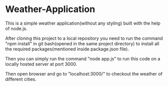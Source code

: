 # Weather-Application

This is a simple weather application(without any styling) built with the help of node.js.

After cloning this project to a local repository  you need to run the command "npm install" in git bash(opened in the same project directory) to install all the required packages(mentioned inside package.json file).

Then you can simply run the command "node app.js" to run this code on a locally hosted server at port 3000.

Then open browser and go to "localhost:3000/" to checkout the weather of different cities.
